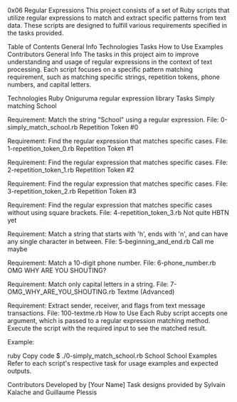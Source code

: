 0x06 Regular Expressions
This project consists of a set of Ruby scripts that utilize regular expressions to match and extract specific patterns from text data. These scripts are designed to fulfill various requirements specified in the tasks provided.

Table of Contents
General Info
Technologies
Tasks
How to Use
Examples
Contributors
General Info
The tasks in this project aim to improve understanding and usage of regular expressions in the context of text processing. Each script focuses on a specific pattern matching requirement, such as matching specific strings, repetition tokens, phone numbers, and capital letters.

Technologies
Ruby
Oniguruma regular expression library
Tasks
Simply matching School

Requirement: Match the string "School" using a regular expression.
File: 0-simply_match_school.rb
Repetition Token #0

Requirement: Find the regular expression that matches specific cases.
File: 1-repetition_token_0.rb
Repetition Token #1

Requirement: Find the regular expression that matches specific cases.
File: 2-repetition_token_1.rb
Repetition Token #2

Requirement: Find the regular expression that matches specific cases.
File: 3-repetition_token_2.rb
Repetition Token #3

Requirement: Find the regular expression that matches specific cases without using square brackets.
File: 4-repetition_token_3.rb
Not quite HBTN yet

Requirement: Match a string that starts with 'h', ends with 'n', and can have any single character in between.
File: 5-beginning_and_end.rb
Call me maybe

Requirement: Match a 10-digit phone number.
File: 6-phone_number.rb
OMG WHY ARE YOU SHOUTING?

Requirement: Match only capital letters in a string.
File: 7-OMG_WHY_ARE_YOU_SHOUTING.rb
Textme (Advanced)

Requirement: Extract sender, receiver, and flags from text message transactions.
File: 100-textme.rb
How to Use
Each Ruby script accepts one argument, which is passed to a regular expression matching method. Execute the script with the required input to see the matched result.

Example:

ruby
Copy code
$ ./0-simply_match_school.rb School
School
Examples
Refer to each script's respective task for usage examples and expected outputs.

Contributors
Developed by [Your Name]
Task designs provided by Sylvain Kalache and Guillaume Plessis
